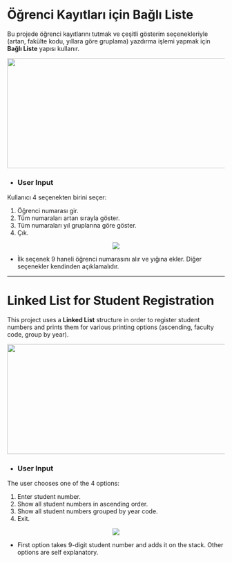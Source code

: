 # Öğrenci Kayıtları için Bağlı Liste

Bu projede öğrenci kayıtlarını tutmak ve çeşitli gösterim seçenekleriyle (artan, fakülte kodu, yıllara göre gruplama) yazdırma işlemi yapmak için **Bağlı Liste** yapısı kullanır. 

<p align="center">
  <img width="749" height="255" src="https://i.hizliresim.com/EClH5g.png">
</p>

- ### User Input
Kullanıcı 4 seçenekten birini seçer: 
1.  Öğrenci numarası gir. 
2.  Tüm numaraları artan sırayla göster.
3.  Tüm numaraları yıl gruplarına göre göster.
4.  Çık.

<p align="center">
  <img src="https://i.hizliresim.com/8rIXKN.png">
</p>

* İlk seçenek 9 haneli öğrenci numarasını alır ve yığına ekler. Diğer seçenekler kendinden açıklamalıdır.

-----------

# Linked List for Student Registration

This project uses a **Linked List** structure in order to register student numbers and prints them for various printing options (ascending, faculty code, group by year).  

<p align="center">
  <img width="749" height="255" src="https://i.hizliresim.com/lOaTX3.png">
</p>

- ### User Input
The user chooses one of the 4 options: 
1.  Enter student number. 
2.  Show all student numbers in ascending order.
3.  Show all student numbers grouped by year code.
4.  Exit.

<p align="center">
  <img src="https://i.hizliresim.com/8rIXKN.png">
</p>

* First option takes 9-digit student number and adds it on the stack. Other options are self explanatory. 
